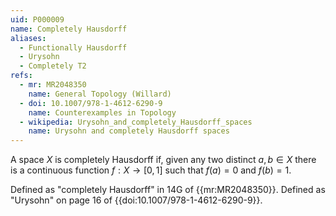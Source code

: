 ```yaml
---
uid: P000009
name: Completely Hausdorff
aliases:
  - Functionally Hausdorff
  - Urysohn
  - Completely T2
refs:
  - mr: MR2048350
    name: General Topology (Willard)
  - doi: 10.1007/978-1-4612-6290-9
    name: Counterexamples in Topology
  - wikipedia: Urysohn_and_completely_Hausdorff_spaces
    name: Urysohn and completely Hausdorff spaces
---
```

A space $X$ is completely Hausdorff if, given any two distinct $a,b \in X$ there is a continuous function $f:X \rightarrow [0,1]$ such that $f(a) = 0$ and $f(b)=1$.

Defined as "completely Hausdorff" in 14G of {{mr:MR2048350}}.
Defined as "Urysohn" on page 16 of {{doi:10.1007/978-1-4612-6290-9}}.
